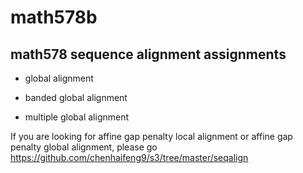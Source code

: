 math578b
========

math578 sequence alignment assignments
------------------

- global alignment

- banded global alignment

- multiple global alignment

If you are looking for affine gap penalty local alignment or affine gap penalty global alignment, please go https://github.com/chenhaifeng9/s3/tree/master/seqalign

